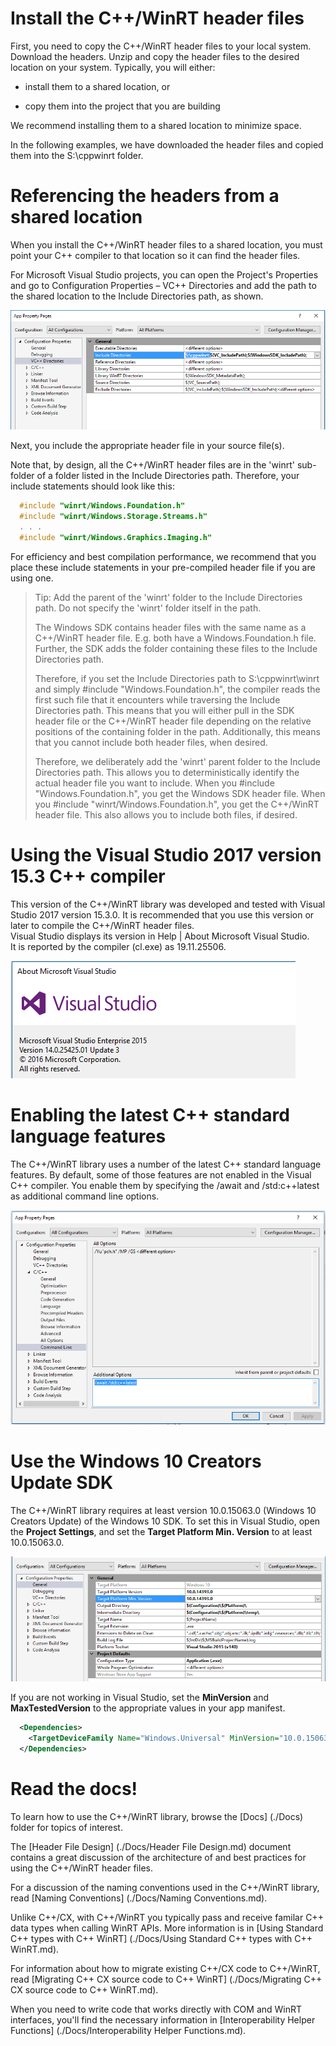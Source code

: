 Install the C++/WinRT header files
===============================================

First, you need to copy the C++/WinRT header files to your local system. Download the headers.
Unzip and copy the header files to the desired location on your system. Typically, you
will either:

-   install them to a shared location, or

-   copy them into the project that you are building

We recommend installing them to a shared location to minimize space.

In the following examples, we have downloaded the header files and
copied them into the S:\\cppwinrt folder.

Referencing the headers from a shared location
==============================================

When you install the C++/WinRT header files to a shared location, you
must point your C++ compiler to that location so it can find the header
files.

For Microsoft Visual Studio projects, you can open the Project's
Properties and go to Configuration Properties – VC++ Directories and add
the path to the shared location to the Include Directories path, as
shown.

![](./media/image1.png)

Next, you include the appropriate header file in your source file(s).

Note that, by design, all the C++/WinRT header files are in the 'winrt'
sub-folder of a folder listed in the Include Directories path.
Therefore, your include statements should look like this:

```C++
  #include "winrt/Windows.Foundation.h"
  #include "winrt/Windows.Storage.Streams.h"
  . . .
  #include "winrt/Windows.Graphics.Imaging.h"
```

For efficiency and best compilation performance, we recommend that you
place these include statements in your pre-compiled header file if you
are using one.

> Tip: Add the parent of the 'winrt' folder to the Include Directories
> path. Do not specify the 'winrt' folder itself in the path.
>
> The Windows SDK contains header files with the same name as a
> C++/WinRT header file. E.g. both have a Windows.Foundation.h file.
> Further, the SDK adds the folder containing these files to the Include
> Directories path.
>
> Therefore, if you set the Include Directories path to
> S:\\cppwinrt\\winrt and simply \#include "Windows.Foundation.h", the
> compiler reads the first such file that it encounters while traversing
> the Include Directories path. This means that you will either pull in
> the SDK header file or the C++/WinRT header file depending on the
> relative positions of the containing folder in the path. Additionally,
> this means that you cannot include both header files, when desired.
>
> Therefore, we deliberately add the 'winrt' parent folder to the
> Include Directories path. This allows you to deterministically
> identify the actual header file you want to include. When you
> \#include "Windows.Foundation.h", you get the Windows SDK header file.
> When you \#include "winrt/Windows.Foundation.h", you get the C++/WinRT
> header file. This also allows you to include both files, if desired.

Using the Visual Studio 2017 version 15.3 C++ compiler
=============================================

This version of the C++/WinRT library was developed and tested with 
Visual Studio 2017 version 15.3.0.  It is recommended that you use 
this version or later to compile the C++/WinRT header files.  
Visual Studio displays its version in Help | About Microsoft Visual Studio.  
It is reported by the compiler (cl.exe) as 19.11.25506.  

![](./media/image3.png)

Enabling the latest C++ standard language features
==================================================

The C++/WinRT library uses a number of the latest C++ standard language 
features. By default, some of those features are not enabled in the Visual 
C++ compiler. You enable them by specifying the
/await and /std:c++latest as additional command line options.

![](./media/image4.png)

Use the Windows 10 Creators Update SDK
=========================================

The C++/WinRT library requires at least version 10.0.15063.0 (Windows 10
Creators Update) of the Windows 10 SDK. To set this in Visual Studio,
open the **Project Settings**, and set the **Target Platform Min.
Version** to at least 10.0.15063.0.

![](./media/image2.png)

If you are not working in Visual Studio, set the **MinVersion** and
**MaxTestedVersion** to the appropriate values in your app manifest.

```XML
  <Dependencies>
    <TargetDeviceFamily Name="Windows.Universal" MinVersion="10.0.15063.0" MaxVersionTested="10.0.15063.0" />
  </Dependencies>
```
Read the docs!
==============

To learn how to use the C++/WinRT library, browse the [Docs] (./Docs) folder for topics of interest.

The [Header File Design] (./Docs/Header File Design.md) document contains a great discussion of the architecture of and best practices for using the C++/WinRT header files.

For a discussion of the naming conventions used in the C++/WinRT library, read [Naming Conventions] (./Docs/Naming Conventions.md).

Unlike C++/CX, with C++/WinRT you typically pass and receive familar C++ data types when calling WinRT APIs. More information is in [Using Standard C++ types with C++ WinRT] (./Docs/Using Standard C++ types with C++ WinRT.md).

For information about how to migrate existing C++/CX code to C++/WinRT, read [Migrating C++ CX source code to C++ WinRT] (./Docs/Migrating C++ CX source code to C++ WinRT.md).

When you need to write code that works directly with COM and WinRT interfaces, you'll find the necessary information in [Interoperability Helper Functions] (./Docs/Interoperability Helper Functions.md).
